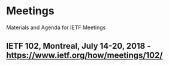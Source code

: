 # Meetings
Materials and Agenda for IETF Meetings
## IETF 102, Montreal, July 14-20, 2018 - https://www.ietf.org/how/meetings/102/
